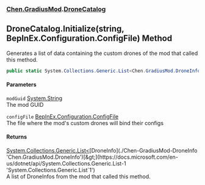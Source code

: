 
### [Chen.GradiusMod](./Chen-GradiusMod 'Chen.GradiusMod').[DroneCatalog](./Chen-GradiusMod-DroneCatalog 'Chen.GradiusMod.DroneCatalog')

## DroneCatalog.Initialize(string, BepInEx.Configuration.ConfigFile) Method
Generates a list of data containing the custom drones of the mod that called this method.  
```csharp
public static System.Collections.Generic.List<Chen.GradiusMod.DroneInfo> Initialize(string modGuid, BepInEx.Configuration.ConfigFile configFile);
```

#### Parameters
<a name='Chen-GradiusMod-DroneCatalog-Initialize(string_BepInEx-Configuration-ConfigFile)-modGuid'></a>
`modGuid` [System.String](https://docs.microsoft.com/en-us/dotnet/api/System.String 'System.String')  
The mod GUID  
  
<a name='Chen-GradiusMod-DroneCatalog-Initialize(string_BepInEx-Configuration-ConfigFile)-configFile'></a>
`configFile` [BepInEx.Configuration.ConfigFile](https://docs.microsoft.com/en-us/dotnet/api/BepInEx.Configuration.ConfigFile 'BepInEx.Configuration.ConfigFile')  
The file where the mod's custom drones will bind their configs  
  

#### Returns
[System.Collections.Generic.List&lt;](https://docs.microsoft.com/en-us/dotnet/api/System.Collections.Generic.List-1 'System.Collections.Generic.List`1')[DroneInfo](./Chen-GradiusMod-DroneInfo 'Chen.GradiusMod.DroneInfo')[&gt;](https://docs.microsoft.com/en-us/dotnet/api/System.Collections.Generic.List-1 'System.Collections.Generic.List`1')  
A list of DroneInfos from the mod that called this method.  
